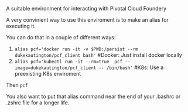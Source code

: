 A suitable environment for interacting with Pivotal Cloud Foundery


A very convinient way to use this enviroment is to make an alias for executing it.

You can do that in a couple of different ways:

1) `alias pcf='docker run -it -v $PWD:/persist --rm dukekautington/pcf_client bash'` #Docker: Just install docker locally 
2) `alias pcf='kubectl run -it --rm=true  pcf --image=dukekautington/pcf_client -- /bin/bash'` #K8s:  Use a preexisting K8s enviroment 

Then `pcf`

You also want to put that alias command near the end of your .bashrc or .zshrc file for a longer life.
